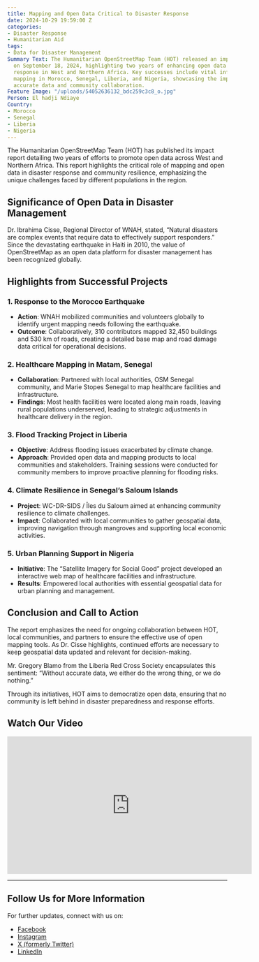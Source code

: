 ```yaml
---
title: Mapping and Open Data Critical to Disaster Response
date: 2024-10-29 19:59:00 Z
categories:
- Disaster Response
- Humanitarian Aid
tags:
- Data for Disaster Management
Summary Text: The Humanitarian OpenStreetMap Team (HOT) released an impact report
  on September 18, 2024, highlighting two years of enhancing open data for disaster
  response in West and Northern Africa. Key successes include vital infrastructure
  mapping in Morocco, Senegal, Liberia, and Nigeria, showcasing the importance of
  accurate data and community collaboration.
Feature Image: "/uploads/54052636132_bdc259c3c8_o.jpg"
Person: El hadji Ndiaye
Country:
- Morocco
- Senegal
- Liberia
- Nigeria
---
```


The Humanitarian OpenStreetMap Team (HOT) has published its impact report detailing two years of efforts to promote open data across West and Northern Africa. This report highlights the critical role of mapping and open data in disaster response and community resilience, emphasizing the unique challenges faced by different populations in the region.

## Significance of Open Data in Disaster Management

Dr. Ibrahima Cisse, Regional Director of WNAH, stated, “Natural disasters are complex events that require data to effectively support responders.” Since the devastating earthquake in Haiti in 2010, the value of OpenStreetMap as an open data platform for disaster management has been recognized globally.

## Highlights from Successful Projects

### 1. **Response to the Morocco Earthquake**
- **Action**: WNAH mobilized communities and volunteers globally to identify urgent mapping needs following the earthquake.
- **Outcome**: Collaboratively, 310 contributors mapped 32,450 buildings and 530 km of roads, creating a detailed base map and road damage data critical for operational decisions.

### 2. **Healthcare Mapping in Matam, Senegal**
- **Collaboration**: Partnered with local authorities, OSM Senegal community, and Marie Stopes Senegal to map healthcare facilities and infrastructure.
- **Findings**: Most health facilities were located along main roads, leaving rural populations underserved, leading to strategic adjustments in healthcare delivery in the region.

### 3. **Flood Tracking Project in Liberia**
- **Objective**: Address flooding issues exacerbated by climate change.
- **Approach**: Provided open data and mapping products to local communities and stakeholders. Training sessions were conducted for community members to improve proactive planning for flooding risks.

### 4. **Climate Resilience in Senegal’s Saloum Islands**
- **Project**: WC-DR-SIDS / Îles du Saloum aimed at enhancing community resilience to climate challenges.
- **Impact**: Collaborated with local communities to gather geospatial data, improving navigation through mangroves and supporting local economic activities.

### 5. **Urban Planning Support in Nigeria**
- **Initiative**: The “Satellite Imagery for Social Good” project developed an interactive web map of healthcare facilities and infrastructure.
- **Results**: Empowered local authorities with essential geospatial data for urban planning and management.

## Conclusion and Call to Action

The report emphasizes the need for ongoing collaboration between HOT, local communities, and partners to ensure the effective use of open mapping tools. As Dr. Cisse highlights, continued efforts are necessary to keep geospatial data updated and relevant for decision-making.

Mr. Gregory Blamo from the Liberia Red Cross Society encapsulates this sentiment: “Without accurate data, we either do the wrong thing, or we do nothing.”

Through its initiatives, HOT aims to democratize open data, ensuring that no community is left behind in disaster preparedness and response efforts.

## Watch Our Video

<iframe width="560" height="315" src="https://www.hotosm.org/updates/mapping-and-open-data-critical-to-disaster-response/" frameborder="0" allowfullscreen></iframe>

---

## Follow Us for More Information

For further updates, connect with us on:
- [Facebook](https://www.facebook.com/Hotwnah?_rdc=1&_rdr)
- [Instagram](https://www.instagram.com/hot.wnah/)
- [X (formerly Twitter)](https://x.com/i/flow/login?redirect_after_login=%2Fopenmapping_wna)
- [LinkedIn](https://www.linkedin.com/company/hot-west-and-north-africa-hub/)
